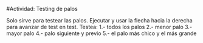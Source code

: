 #Actividad: Testing de palos

Solo sirve para testear las palos.
Ejecutar y usar la flecha hacia la derecha para avanzar de test en test.
Testea: 
  1.- todos los palos
  2.- menor palo
  3.- mayor palo
  4.- palo siguiente y previo
  5.- el palo más chico y el más grande
